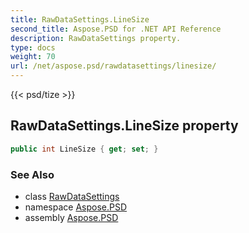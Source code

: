 ```yaml
---
title: RawDataSettings.LineSize
second_title: Aspose.PSD for .NET API Reference
description: RawDataSettings property. 
type: docs
weight: 70
url: /net/aspose.psd/rawdatasettings/linesize/
---
```

{{< psd/tize >}}
## RawDataSettings.LineSize property

```csharp
public int LineSize { get; set; }
```

### See Also

* class [RawDataSettings](../)
* namespace [Aspose.PSD](../../rawdatasettings/)
* assembly [Aspose.PSD](../../../)


